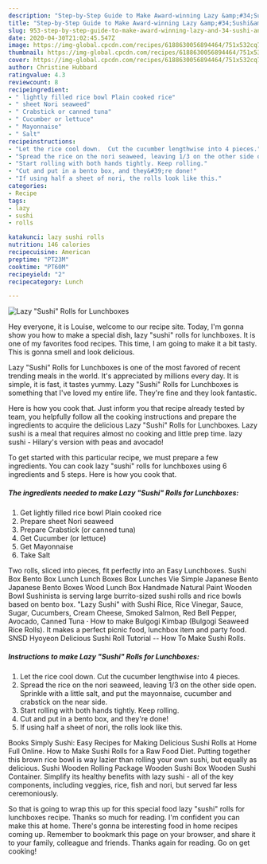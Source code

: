 ```yaml
---
description: "Step-by-Step Guide to Make Award-winning Lazy &amp;#34;Sushi&amp;#34; Rolls for Lunchboxes"
title: "Step-by-Step Guide to Make Award-winning Lazy &amp;#34;Sushi&amp;#34; Rolls for Lunchboxes"
slug: 953-step-by-step-guide-to-make-award-winning-lazy-and-34-sushi-and-34-rolls-for-lunchboxes
date: 2020-04-30T21:02:45.547Z
image: https://img-global.cpcdn.com/recipes/6188630056894464/751x532cq70/lazy-sushi-rolls-for-lunchboxes-recipe-main-photo.jpg
thumbnail: https://img-global.cpcdn.com/recipes/6188630056894464/751x532cq70/lazy-sushi-rolls-for-lunchboxes-recipe-main-photo.jpg
cover: https://img-global.cpcdn.com/recipes/6188630056894464/751x532cq70/lazy-sushi-rolls-for-lunchboxes-recipe-main-photo.jpg
author: Christine Hubbard
ratingvalue: 4.3
reviewcount: 8
recipeingredient:
- " lightly filled rice bowl Plain cooked rice"
- " sheet Nori seaweed"
- " Crabstick or canned tuna"
- " Cucumber or lettuce"
- " Mayonnaise"
- " Salt"
recipeinstructions:
- "Let the rice cool down.  Cut the cucumber lengthwise into 4 pieces."
- "Spread the rice on the nori seaweed, leaving 1/3 on the other side open. Sprinkle with a little salt, and put the mayonnaise, cucumber and crabstick on the near side."
- "Start rolling with both hands tightly. Keep rolling."
- "Cut and put in a bento box, and they&#39;re done!"
- "If using half a sheet of nori, the rolls look like this."
categories:
- Recipe
tags:
- lazy
- sushi
- rolls

katakunci: lazy sushi rolls 
nutrition: 146 calories
recipecuisine: American
preptime: "PT23M"
cooktime: "PT60M"
recipeyield: "2"
recipecategory: Lunch

---
```



![Lazy &#34;Sushi&#34; Rolls for Lunchboxes](https://img-global.cpcdn.com/recipes/6188630056894464/751x532cq70/lazy-sushi-rolls-for-lunchboxes-recipe-main-photo.jpg)

Hey everyone, it is Louise, welcome to our recipe site. Today, I'm gonna show you how to make a special dish, lazy &#34;sushi&#34; rolls for lunchboxes. It is one of my favorites food recipes. This time, I am going to make it a bit tasty. This is gonna smell and look delicious.

Lazy &#34;Sushi&#34; Rolls for Lunchboxes is one of the most favored of recent trending meals in the world. It's appreciated by millions every day. It is simple, it is fast, it tastes yummy. Lazy &#34;Sushi&#34; Rolls for Lunchboxes is something that I've loved my entire life. They're fine and they look fantastic.

Here is how you cook that. Just inform you that recipe already tested by team, you helpfully follow all the cooking instructions and prepare the ingredients to acquire the delicious Lazy &#34;Sushi&#34; Rolls for Lunchboxes. Lazy sushi is a meal that requires almost no cooking and little prep time. lazy sushi - Hilary&#39;s version with peas and avocado!


To get started with this particular recipe, we must prepare a few ingredients. You can cook lazy &#34;sushi&#34; rolls for lunchboxes using 6 ingredients and 5 steps. Here is how you cook that.

<!--inarticleads1-->

##### The ingredients needed to make Lazy &#34;Sushi&#34; Rolls for Lunchboxes:

1. Get  lightly filled rice bowl Plain cooked rice
1. Prepare  sheet Nori seaweed
1. Prepare  Crabstick (or canned tuna)
1. Get  Cucumber (or lettuce)
1. Get  Mayonnaise
1. Take  Salt


Two rolls, sliced into pieces, fit perfectly into an Easy Lunchboxes. Sushi Box Bento Box Lunch Lunch Boxes Box Lunches Vie Simple Japanese Bento Japanese Bento Boxes Wood Lunch Box Handmade Natural Paint Wooden Bowl Sushinista is serving large burrito-sized sushi rolls and rice bowls based on bento box. &#34;Lazy Sushi&#34; with Sushi Rice, Rice Vinegar, Sauce, Sugar, Cucumbers, Cream Cheese, Smoked Salmon, Red Bell Pepper, Avocado, Canned Tuna · How to make Bulgogi Kimbap (Bulgogi Seaweed Rice Rolls). It makes a perfect picnic food, lunchbox item and party food. SNSD Hyoyeon Delicious Sushi Roll Tutorial -- How To Make Sushi Rolls. 

<!--inarticleads2-->

##### Instructions to make Lazy &#34;Sushi&#34; Rolls for Lunchboxes:

1. Let the rice cool down.  Cut the cucumber lengthwise into 4 pieces.
1. Spread the rice on the nori seaweed, leaving 1/3 on the other side open. Sprinkle with a little salt, and put the mayonnaise, cucumber and crabstick on the near side.
1. Start rolling with both hands tightly. Keep rolling.
1. Cut and put in a bento box, and they&#39;re done!
1. If using half a sheet of nori, the rolls look like this.


Books Simply Sushi: Easy Recipes for Making Delicious Sushi Rolls at Home Full Online. How to Make Sushi Rolls for a Raw Food Diet. Putting together this brown rice bowl is way lazier than rolling your own sushi, but equally as delicious. Sushi Wooden Rolling Package Wooden Sushi Box Wooden Sushi Container. Simplify its healthy benefits with lazy sushi - all of the key components, including veggies, rice, fish and nori, but served far less ceremoniously. 

So that is going to wrap this up for this special food lazy &#34;sushi&#34; rolls for lunchboxes recipe. Thanks so much for reading. I'm confident you can make this at home. There's gonna be interesting food in home recipes coming up. Remember to bookmark this page on your browser, and share it to your family, colleague and friends. Thanks again for reading. Go on get cooking!
